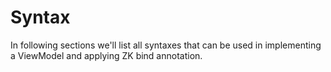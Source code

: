 # Syntax
In following sections we'll list all syntaxes that can be used in implementing a ViewModel and applying ZK bind annotation.
